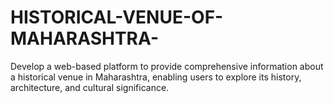 # HISTORICAL-VENUE-OF-MAHARASHTRA-
Develop a web-based platform to provide comprehensive information about a historical venue in Maharashtra, enabling users to explore its history, architecture, and cultural significance.
